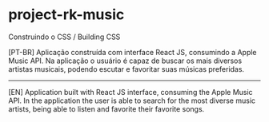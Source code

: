 # project-rk-music

Construindo o CSS / Building CSS

[PT-BR]
Aplicação construída com interface React JS, consumindo a Apple Music API.
Na aplicação o usuário é capaz de buscar os mais diversos artistas musicais, podendo escutar e favoritar suas músicas preferidas.

________________________________________________________

[EN]
Application built with React JS interface, consuming the Apple Music API.
In the application the user is able to search for the most diverse music artists, being able to listen and favorite their favorite songs.
